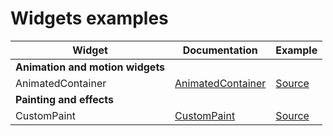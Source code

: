 # Widgets examples


| Widget                       | Documentation                                                        | Example |
|------------------------------|----------------------------------------------------------------------|---------|
| **Animation and motion widgets** |                                                                      |         |
| AnimatedContainer            | [AnimatedContainer][Doc_AnimatedContainer] | [Source][Source_AnimatedContainer]      |
| **Painting and effects** |                                                                      |         |
| CustomPaint            | [CustomPaint][Doc_CustomPaint] | [Source][Source_CustomPaint]      |


[Doc_AnimatedContainer]:https://api.flutter.dev/flutter/widgets/AnimatedContainer-class.html
[Doc_CustomPaint]:https://api.flutter.dev/flutter/widgets/CustomPaint-class.html

[Source_AnimatedContainer]:/lib/animation_and_motion_widgets/animated_container.dart
[Source_CustomPaint]:/lib/painting_and_effects/animated_container.dart